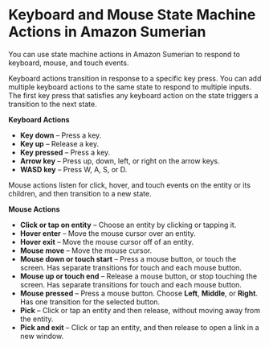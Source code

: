 # Keyboard and Mouse State Machine Actions in Amazon Sumerian<a name="statemachines-controls"></a>

You can use state machine actions in Amazon Sumerian to respond to keyboard, mouse, and touch events\.

Keyboard actions transition in response to a specific key press\. You can add multiple keyboard actions to the same state to respond to multiple inputs\. The first key press that satisfies any keyboard action on the state triggers a transition to the next state\.

**Keyboard Actions**
+ **Key down** – Press a key\.
+ **Key up** – Release a key\.
+ **Key pressed** – Press a key\.
+ **Arrow key** – Press up, down, left, or right on the arrow keys\.
+ **WASD key** – Press W, A, S, or D\.

Mouse actions listen for click, hover, and touch events on the entity or its children, and then transition to a new state\.

**Mouse Actions**
+ **Click or tap on entity** – Choose an entity by clicking or tapping it\.
+ **Hover enter** – Move the mouse cursor over an entity\.
+ **Hover exit** – Move the mouse cursor off of an entity\.
+ **Mouse move** – Move the mouse cursor\.
+ **Mouse down or touch start** – Press a mouse button, or touch the screen\. Has separate transitions for touch and each mouse button\.
+ **Mouse up or touch end** – Release a mouse button, or stop touching the screen\. Has separate transitions for touch and each mouse button\.
+ **Mouse pressed** – Press a mouse button\. Choose **Left**, **Middle**, or **Right**\. Has one transition for the selected button\.
+ **Pick** – Click or tap an entity and then release, without moving away from the entity\.
+ **Pick and exit** – Click or tap an entity, and then release to open a link in a new window\.